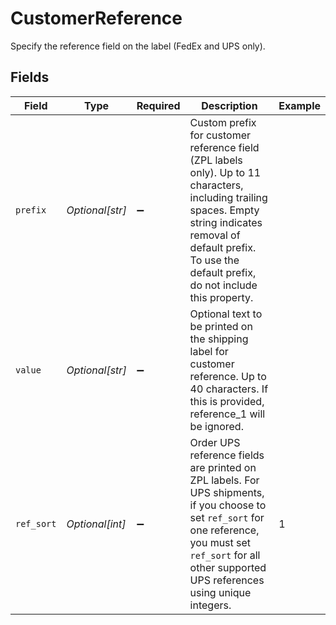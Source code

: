# CustomerReference

Specify the reference field on the label (FedEx and UPS only).


## Fields

| Field                                                                                                                                                                                                                     | Type                                                                                                                                                                                                                      | Required                                                                                                                                                                                                                  | Description                                                                                                                                                                                                               | Example                                                                                                                                                                                                                   |
| ------------------------------------------------------------------------------------------------------------------------------------------------------------------------------------------------------------------------- | ------------------------------------------------------------------------------------------------------------------------------------------------------------------------------------------------------------------------- | ------------------------------------------------------------------------------------------------------------------------------------------------------------------------------------------------------------------------- | ------------------------------------------------------------------------------------------------------------------------------------------------------------------------------------------------------------------------- | ------------------------------------------------------------------------------------------------------------------------------------------------------------------------------------------------------------------------- |
| `prefix`                                                                                                                                                                                                                  | *Optional[str]*                                                                                                                                                                                                           | :heavy_minus_sign:                                                                                                                                                                                                        | Custom prefix for customer reference field (ZPL labels only). Up to 11 characters, including trailing <br/>spaces. Empty string indicates removal of default prefix. To use the default prefix, do not include<br/>this property. |                                                                                                                                                                                                                           |
| `value`                                                                                                                                                                                                                   | *Optional[str]*                                                                                                                                                                                                           | :heavy_minus_sign:                                                                                                                                                                                                        | Optional text to be printed on the shipping label for customer reference. Up to 40 characters. If <br/>this is provided, reference_1 will be ignored.                                                                     |                                                                                                                                                                                                                           |
| `ref_sort`                                                                                                                                                                                                                | *Optional[int]*                                                                                                                                                                                                           | :heavy_minus_sign:                                                                                                                                                                                                        | Order UPS reference fields are printed on ZPL labels. For UPS shipments, if you choose to set `ref_sort` for one reference, you must set `ref_sort` for all other supported UPS references using unique integers.         | 1                                                                                                                                                                                                                         |
